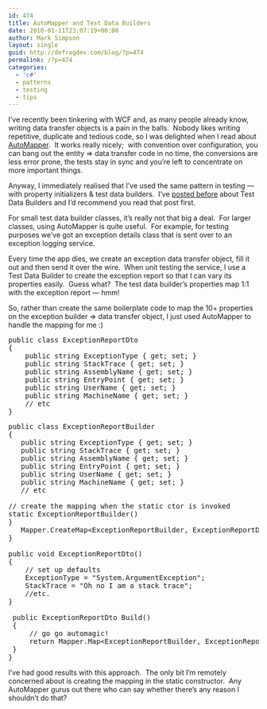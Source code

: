 ```yaml
---
id: 474
title: AutoMapper and Test Data Builders
date: 2010-01-11T23:07:19+00:00
author: Mark Simpson
layout: single
guid: http://defragdev.com/blog/?p=474
permalink: /?p=474
categories:
  - 'c#'
  - patterns
  - testing
  - tips
---
```

I&#8217;ve recently been tinkering with WCF and, as many people already know, writing data transfer objects is a pain in the balls.  Nobody likes writing repetitive, duplicate and tedious code, so I was delighted when I read about [AutoMapper](http://www.codeplex.com/AutoMapper).  It works really nicely;  with convention over configuration, you can bang out the entity => data transfer code in no time, the conversions are less error prone, the tests stay in sync and you&#8217;re left to concentrate on more important things.

Anyway, I immediately realised that I&#8217;ve used the same pattern in testing &#8212; with property initializers & test data builders.  I&#8217;ve [posted before](?p=147) about Test Data Builders and I&#8217;d recommend you read that post first.

For small test data builder classes, it&#8217;s really not that big a deal.  For larger classes, using AutoMapper is quite useful.  For example, for testing purposes we&#8217;ve got an exception details class that is sent over to an exception logging service.

Every time the app dies, we create an exception data transfer object, fill it out and then send it over the wire.  When unit testing the service, I use a Test Data Builder to create the exception report so that I can vary its properties easily.  Guess what?  The test data builder&#8217;s properties map 1:1 with the exception report &#8212; hmm!

So, rather than create the same boilerplate code to map the 10+ properties on the exception builder => data transfer object, I just used AutoMapper to handle the mapping for me :)

<pre>public class ExceptionReportDto
{
    public string ExceptionType { get; set; }
    public string StackTrace { get; set; }
    public string AssemblyName { get; set; }
    public string EntryPoint { get; set; }
    public string UserName { get; set; }
    public string MachineName { get; set; }
    // etc
}</pre>

<pre>public class ExceptionReportBuilder
{
   public string ExceptionType { get; set; }
   public string StackTrace { get; set; }
   public string AssemblyName { get; set; }
   public string EntryPoint { get; set; }
   public string UserName { get; set; }
   public string MachineName { get; set; }
   // etc

// create the mapping when the static ctor is invoked
static ExceptionReportBuilder()
}
   Mapper.CreateMap&lt;ExceptionReportBuilder, ExceptionReportDto&gt;();
}

public void ExceptionReportDto()
{
    // set up defaults
    ExceptionType = "System.ArgumentException";
    StackTrace = "Oh no I am a stack trace";
    //etc.
}

 public ExceptionReportDto Build()
 {
     // go go automagic!
     return Mapper.Map&lt;ExceptionReportBuilder, ExceptionReportDto&gt;(this);
 }
}</pre>

I&#8217;ve had good results with this approach.  The only bit I&#8217;m remotely concerned about is creating the mapping in the static constructor.  Any AutoMapper gurus out there who can say whether there&#8217;s any reason I shouldn&#8217;t do that?